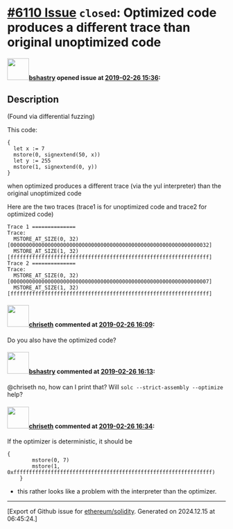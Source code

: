 # [\#6110 Issue](https://github.com/ethereum/solidity/issues/6110) `closed`: Optimized code produces a different trace than original unoptimized code

#### <img src="https://avatars.githubusercontent.com/u/2388185?v=4" width="50">[bshastry](https://github.com/bshastry) opened issue at [2019-02-26 15:36](https://github.com/ethereum/solidity/issues/6110):

## Description

(Found via differential fuzzing)

This code:

```
{
  let x := 7
  mstore(0, signextend(50, x))
  let y := 255
  mstore(1, signextend(0, y))
}
```

when optimized produces a different trace (via the yul interpreter) than the original unoptimized code

Here are the two traces (trace1 is for unoptimized code and trace2 for optimized code)

```
Trace 1 ==============
Trace:
  MSTORE_AT_SIZE(0, 32) [0000000000000000000000000000000000000000000000000000000000000032]
  MSTORE_AT_SIZE(1, 32) [ffffffffffffffffffffffffffffffffffffffffffffffffffffffffffffffff]
Trace 2 ==============
Trace:
  MSTORE_AT_SIZE(0, 32) [0000000000000000000000000000000000000000000000000000000000000007]
  MSTORE_AT_SIZE(1, 32) [ffffffffffffffffffffffffffffffffffffffffffffffffffffffffffffffff]
```

#### <img src="https://avatars.githubusercontent.com/u/9073706?v=4" width="50">[chriseth](https://github.com/chriseth) commented at [2019-02-26 16:09](https://github.com/ethereum/solidity/issues/6110#issuecomment-467500503):

Do you also have the optimized code?

#### <img src="https://avatars.githubusercontent.com/u/2388185?v=4" width="50">[bshastry](https://github.com/bshastry) commented at [2019-02-26 16:13](https://github.com/ethereum/solidity/issues/6110#issuecomment-467502312):

@chriseth no, how can I print that? Will `solc --strict-assembly --optimize` help?

#### <img src="https://avatars.githubusercontent.com/u/9073706?v=4" width="50">[chriseth](https://github.com/chriseth) commented at [2019-02-26 16:34](https://github.com/ethereum/solidity/issues/6110#issuecomment-467511840):

If the optimizer is deterministic, it should be
```
{
        mstore(0, 7)
        mstore(1, 0xffffffffffffffffffffffffffffffffffffffffffffffffffffffffffffffff)
    }
```

 - this rather looks like a problem with the interpreter than the optimizer.


-------------------------------------------------------------------------------



[Export of Github issue for [ethereum/solidity](https://github.com/ethereum/solidity). Generated on 2024.12.15 at 06:45:24.]
